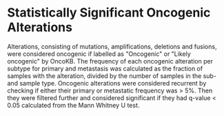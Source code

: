 # Statistically Significant Oncogenic Alterations
Alterations, consisting of mutations, amplifications, deletions and fusions, were considered oncogenic if labelled as "Oncogenic" or "Likely oncogenic" by OncoKB. The frequency of each oncogenic alteration per subtype for primary and metastasis was calculated as the fraction of samples with the alteration, divided by the number of samples in the sub- and sample type. Oncogenic alterations were considered recurrent by checking if either their primary or metastatic frequency was > 5%. Then they were filtered further and considered significant if they had q-value < 0.05 calculated from the Mann Whitney U test.
